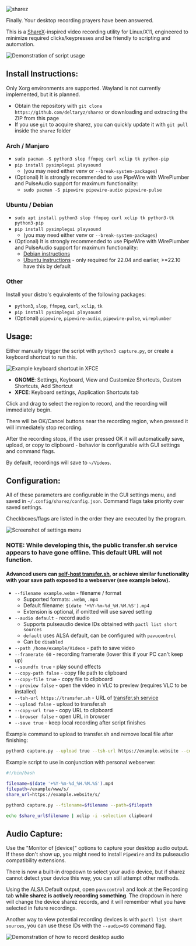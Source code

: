 ![sharez](img/logo.png)

Finally. Your desktop recording prayers have been answered.

This is a [ShareX](https://getsharex.com/)-inspired video recording utility for Linux/X11, engineered to minimize required clicks/keypresses and be friendly to scripting and automation.

![Demonstration of script usage](img/demo.gif)

## Install Instructions:

Only Xorg environments are supported. Wayland is not currently implemented, but it is planned.

- Obtain the repository with `git clone https://github.com/deltaryz/sharez` or downloading and extracting the ZIP from this page
- If you use `git` to acquire sharez, you can quickly update it with `git pull` inside the `sharez` folder

### Arch / Manjaro
- `sudo pacman -S python3 slop ffmpeg curl xclip tk python-pip`
- `pip install pysimplegui playsound`
  - (you may need either venv or `--break-system-packages`)
- (Optional) It is strongly recommended to use PipeWire with WirePlumber and PulseAudio support for maximum functionality:
  - `sudo pacman -S pipewire pipewire-audio pipewire-pulse`

### Ubuntu / Debian
- `sudo apt install python3 slop ffmpeg curl xclip tk python3-tk python3-pip`
- `pip install pysimplegui playsound`
  - (you may need either venv or `--break-system-packages`)
- (Optional) It is strongly recommended to use PipeWire with WirePlumber and PulseAudio support for maximum functionality:
  - [Debian instructions](https://wiki.debian.org/PipeWire#Installation)
  - [Ubuntu instructions](https://gist.github.com/the-spyke/2de98b22ff4f978ebf0650c90e82027e) - only required for 22.04 and earlier, >=22.10 have this by default

### Other

Install your distro's equivalents of the following packages:
- `python3`, `slop`, `ffmpeg`, `curl`, `xclip`, `tk`
- `pip install pysimplegui playsound`
- (Optional) `pipewire`, `pipewire-audio`, `pipewire-pulse`, `wireplumber`

## Usage:
Either manually trigger the script with `python3 capture.py`, or create a keyboard shortcut to run this.

![Example keyboard shortcut in XFCE](img/shortcut.png)

- **GNOME**: Settings, Keyboard, View and Customize Shortcuts, Custom Shortcuts, Add Shortcut
- **XFCE**: Keyboard settings, Application Shortcuts tab

Click and drag to select the region to record, and the recording will immediately begin.

There will be OK/Cancel buttons near the recording region, when pressed it will immediately stop recording.

After the recording stops, if the user pressed OK it will automatically save, upload, or copy to clipboard - behavior is configurable with GUI settings and command flags.

By default, recordings will save to `~/Videos`.

## Configuration:

All of these parameters are configurable in the GUI settings menu, and saved in `~/.config/sharez/config.json`. Command flags take priority over saved settings.

Checkboxes/flags are listed in the order they are executed by the program.

![Screenshot of settings menu](img/options.png)

### NOTE: While developing this, the public transfer.sh service appears to have gone offline. This default URL will not function.
#### Advanced users can [self-host transfer.sh](https://github.com/dutchcoders/transfer.sh), or achieve similar functionality with your save path exposed to a webserver (see example below).

* `--filename example.webm` - filename / format
  * Supported formats: `.webm`, `.mp4`
  * Default filename: `$(date '+%Y-%m-%d_%H.%M.%S').mp4`
  * Extension is optional, if omitted will use saved setting
* `--audio default` - record audio
  * Supports pulseaudio device IDs obtained with `pactl list short sources`
  * `default` uses ALSA default, can be configured with `pavucontrol`
  * Can be `disabled`
* `--path /home/example/Videos` - path to save video
* `--framerate 60` - recording framerate (lower this if your PC can't keep up)
* `--soundfx true` - play sound effects
* `--copy-path false` - copy file path to clipboard
* `--copy-file true` - copy file to clipboard
* `--preview false` - open the video in VLC to preview (requires VLC to be installed)
* `--tsh-url https://transfer.sh` - URL of [transfer.sh service](https://github.com/dutchcoders/transfer.sh)
* `--upload false` - upload to transfer.sh
* `--copy-url true` - copy URL to clipboard
* `--browser false` - open URL in browser
* `--save true` - keep local recording after script finishes

Example command to upload to transfer.sh and remove local file after finishing: 
```sh
python3 capture.py --upload true --tsh-url https://example.website --copy-url true --save false
```

Example script to use in conjunction with personal webserver:
```bash
#!/bin/bash

filename=$(date '+%Y-%m-%d_%H.%M.%S').mp4
filepath=/example/www/s/
share_url=https://example.website/s/

python3 capture.py --filename=$filename --path=$filepath

echo $share_url$filename | xclip -i -selection clipboard
```

## Audio Capture:

Use the "Monitor of [device]" options to capture your desktop audio output. If these don't show up, you might need to install `PipeWire` and its pulseaudio compatibility extensions.

There is now a built-in dropdown to select your audio device, but if sharez cannot detect your device this way, you can still attempt other methods.

Using the ALSA Default output, open `pavucontrol` and look at the Recording tab **while sharez is actively recording something**. The dropdown in here will change the device sharez records, and it will remember what you have selected in future recordings.

Another way to view potential recording devices is with `pactl list short sources`, you can use these IDs with the `--audio=69` command flag.

![Demonstration of how to record desktop audio](img/pavucontrol.png)